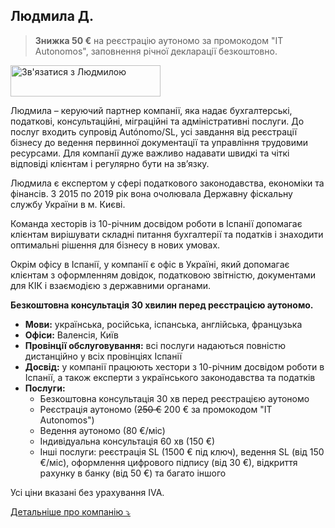## Людмила Д.

> **Знижка 50 €** на реєстрацію аутономо за промокодом "IT Autonomos", заповнення річної декларації безкоштовно.

<div class="hs-cta-embed hs-cta-simple-placeholder hs-cta-embed-213943038188"
  style="max-width:100%; max-height:100%; width:240px;height:50px" data-hubspot-wrapper-cta-id="213943038188">
  <a href="https://cta-eu1.hubspot.com/web-interactives/public/v1/track/redirect?encryptedPayload=AVxigLJt8Pqrf7Wo%2FdphUdDoGRrMjCKGdmhWE8miF%2Ft7CcKK00pNoAMQv5B7cTrJM0jIwDuYcb8%2B%2F2AWslvXJ80hSzjkVtRXo4cxpcDElE6U2Xh9HuFbc%2Bgu4Y7Sj2kWa9oUuDSmLKOs2M0rVi6uFoRJhprNfA%3D%3D&webInteractiveContentId=213943038188&portalId=145459200" target="_blank" rel="noopener" crossorigin="anonymous">
    <img alt="&#1047;&#1074;'&#1103;&#1079;&#1072;&#1090;&#1080;&#1089;&#1103; &#1079; &#1051;&#1102;&#1076;&#1084;&#1080;&#1083;&#1086;&#1102;" loading="lazy" src="https://hubspot-no-cache-eu1-prod.s3.amazonaws.com/cta/default/145459200/interactive-213943038188.png" style="height: 100%; width: 100%; object-fit: fill"
      onerror="this.style.display='none'" />
  </a>
</div>

Людмила – керуючий партнер компанії, яка надає бухгалтерські, податкові, консультаційні, міграційні та адміністративні
послуги. До послуг входить супровід Autónomo/SL, усі завдання від реєстрації бізнесу до ведення первинної документації
та управління трудовими ресурсами. Для компанії дуже важливо надавати швидкі та чіткі відповіді клієнтам і регулярно
бути на зв’язку.

Людмила є експертом у сфері податкового законодавства, економіки та фінансів. З 2015 по 2019 рік вона очолювала Державну
фіскальну службу України в м. Києві.

Команда хесторів із 10-річним досвідом роботи в Іспанії допомагає клієнтам вирішувати складні питання бухгалтерії та
податків і знаходити оптимальні рішення для бізнесу в нових умовах.

Окрім офісу в Іспанії, у компанії є офіс в Україні, який допомагає клієнтам з оформленням довідок, податковою
звітністю, документами для КІК і взаємодією з державними органами.

**Безкоштовна консультація 30 хвилин перед реєстрацією аутономо.**

- **Мови:** українська, російська, іспанська, англійська, французька
- **Офіси:** Валенсія, Київ
- **Провінції обслуговування:** всі послуги надаються повністю дистанційно у всіх провінціях Іспанії
- **Досвід:** у компанії працюють хестори з 10-річним досвідом роботи в Іспанії, а також експерти з українського
  законодавства та податків
- **Послуги:**
    - Безкоштовна консультація 30 хв перед реєстрацією аутономо
    - Реєстрація аутономо (<s>250 €</s> 200 € за промокодом "IT Autonomos")
    - Ведення аутономо (80 €/міс)
    - Індивідуальна консультація 60 хв (150 €)
    - Інші послуги: реєстрація SL (1500 € під ключ), ведення SL (від 150 €/міс), оформлення цифрового підпису (від 30
      €), відкриття рахунку в банку (від 50 €) та багато іншого

Усі ціни вказані без урахування IVA.

<a href="#" id="detailsLinkLyudmilaD" onclick="toggleDetailsLyudmilaD(); return false;">Детальніше про компанію ⤵</a>

<div id="hiddenContentLyudmilaD" style="display: none; margin-top: 10px;">
<ul>
  <li><strong>Штат:</strong> до 10 співробітників</li>
  <li><strong>Освіта:</strong>
    <ul>
      <li>Усі співробітники мають профільну вищу освіту (юридичну, економічну, фінансову)</li>
      <li>Людмила: Заслужений економіст України (2017 рік), випускниця MBA в Единбурзькій бізнес-школі (2020 рік), доктор філософії Київського національного університету імені Тараса Шевченка (2021)</li>
      <li>Анатолій (співзасновник компанії): Instituto Gilabert de Centelles, спеціалізація "Administración y finanzas" (2018), член Мадридської асоціації "Asesores Excelentes"</li>
    </ul>
  </li>
  <li><strong>Цифровий сертифікат:</strong> хестор подає звітність використовуючи свій сертифікат, який ви авторизуєте в податковому кабінеті</li>
  <li><strong>Відповідальність:</strong> страхування, яке покриває збитки в разі помилки хестора (Catalana Occidente N de póliza 8-6.371.558-N)</li>
</ul>
</div>

<script>
  function toggleDetailsLyudmilaD() {
    const content = document.getElementById('hiddenContentLyudmilaD');
    const link = document.getElementById('detailsLinkLyudmilaD');
    if (content.style.display === 'none') {
      content.style.display = 'block';
      link.textContent = 'Детальніше про компанію ⤴';
    } else {
      content.style.display = 'none';
      link.textContent = 'Детальніше про компанію ⤵';
    }
  }
</script>

